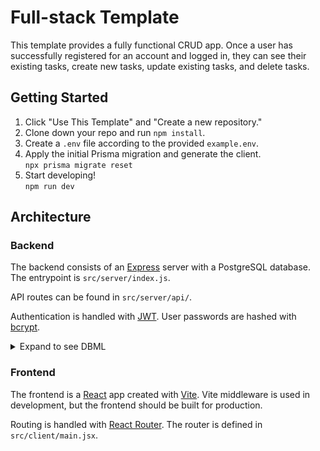 # Full-stack Template

This template provides a fully functional CRUD app. Once a user has successfully registered for an account and logged in, they can see their existing tasks, create new tasks, update existing tasks, and delete tasks.

## Getting Started

1. Click "Use This Template" and "Create a new repository."
2. Clone down your repo and run `npm install`.
3. Create a `.env` file according to the provided `example.env`.
4. Apply the initial Prisma migration and generate the client.\
   `npx prisma migrate reset`
5. Start developing!\
   `npm run dev`

## Architecture

### Backend

The backend consists of an [Express](https://expressjs.com/) server with a PostgreSQL database. The entrypoint is `src/server/index.js`.

API routes can be found in `src/server/api/`.

Authentication is handled with [JWT](https://github.com/auth0/node-jsonwebtoken). User passwords are hashed with [bcrypt](https://github.com/kelektiv/node.bcrypt.js).

<details>
<summary>Expand to see DBML</summary>

```dbml
Table User {
  id        Serial  [pk]
  username  String
  password  String
}
```

</details>

### Frontend

The frontend is a [React](https://react.dev/) app created with [Vite](https://vitejs.dev/). Vite middleware is used in development, but the frontend should be built for production.

Routing is handled with [React Router](https://reactrouter.com/en/main). The router is defined in `src/client/main.jsx`.
